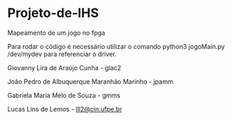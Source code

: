 # Projeto-de-IHS
Mapeamento de um jogo no fpga

Para rodar o código é necessário utilizar o comando python3 jogoMain.py /dev/mydev para referenciar o driver.

Giovanny Lira de Araújo Cunha - glac2

João Pedro de Albuquerque Maranhão Marinho - jpamm

Gabriela Maria Melo de Souza - gmms

Lucas Lins de Lemos - lll2@cin.ufpe.br
